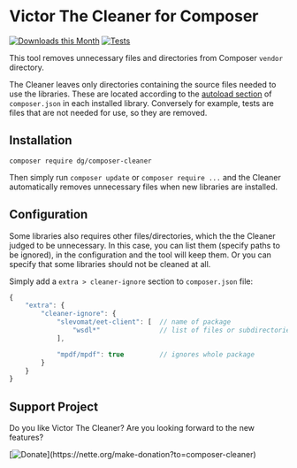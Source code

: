 Victor The Cleaner for Composer
===============================

[![Downloads this Month](https://img.shields.io/packagist/dm/dg/composer-cleaner.svg)](https://packagist.org/packages/dg/composer-cleaner)
[![Tests](https://github.com/dg/composer-cleaner/workflows/Tests/badge.svg?branch=master)](https://github.com/dg/composer-cleaner/actions)

This tool removes unnecessary files and directories from Composer `vendor` directory.

The Cleaner leaves only directories containing the source files needed to use the libraries.
These are located according to the [autoload section](https://getcomposer.org/doc/04-schema.md#autoload) of `composer.json` in each installed library.
Conversely for example, tests are files that are not needed for use, so they are removed.

Installation
------------

```
composer require dg/composer-cleaner
```

Then simply run `composer update` or `composer require ...` and the Cleaner automatically removes unnecessary files when new libraries are installed.


Configuration
-------------

Some libraries also requires other files/directories, which the the Cleaner judged to be unnecessary.
In this case, you can list them (specify paths to be ignored), in the configuration and the tool will keep them.
Or you can specify that some libraries should not be cleaned at all.

Simply add a `extra > cleaner-ignore` section to `composer.json` file:

```js
{
	"extra": {
		"cleaner-ignore": {
			"slevomat/eet-client": [  // name of package
				"wsdl*"               // list of files or subdirectories, you can use wildcards `*` and `?`
			],

			"mpdf/mpdf": true         // ignores whole package
		}
	}
}
```

Support Project
---------------

Do you like Victor The Cleaner? Are you looking forward to the new features?

[![Donate](https://files.nette.org/icons/donation-1.svg?)](https://nette.org/make-donation?to=composer-cleaner)
